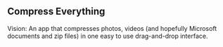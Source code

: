 ## Compress Everything
Vision: An app that compresses photos, videos (and hopefully Microsoft documents and zip files) in one easy to use drag-and-drop interface.
